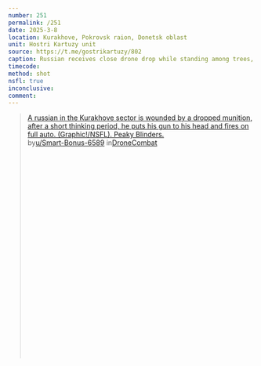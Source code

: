 ```yaml
---
number: 251
permalink: /251
date: 2025-3-8
location: Kurakhove, Pokrovsk raion, Donetsk oblast
unit: Hostri Kartuzy unit
source: https://t.me/gostrikartuzy/802
caption: Russian receives close drone drop while standing among trees, immediately proceeds with shooting himself in temple on full auto to extremely graphic aftermath
timecode: 
method: shot
nsfl: true
inconclusive: 
comment: 
---
```

<blockquote class="reddit-embed-bq" style="height:500px" data-embed-height="740"><a href="https://www.reddit.com/r/DroneCombat/comments/1j6ikak/a_russian_in_the_kurakhove_sector_is_wounded_by_a/">A russian in the Kurakhove sector is wounded by a dropped munition, after a short thinking period, he puts his gun to his head and fires on full auto. (Graphic!/NSFL). Peaky Blinders.</a><br> by<a href="https://www.reddit.com/user/Smart-Bonus-6589/">u/Smart-Bonus-6589</a> in<a href="https://www.reddit.com/r/DroneCombat/">DroneCombat</a></blockquote><script async="" src="https://embed.reddit.com/widgets.js" charset="UTF-8"></script>